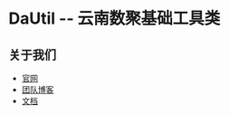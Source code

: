 # DaUtil --  云南数聚基础工具类

## 关于我们
+ [官网](https://dataagg.github.io/)
+ [团队博客](https://dataagg.github.io/)
+ [文档](https://watano.gitbooks.io/daframework/content/)
